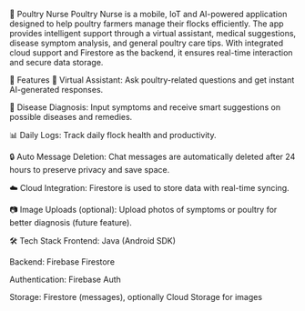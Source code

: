 🐓 Poultry Nurse
Poultry Nurse is a mobile, IoT and AI-powered application designed to help poultry farmers manage their flocks efficiently. 
The app provides intelligent support through a virtual assistant, medical suggestions, disease symptom analysis, and general poultry care tips. 
With integrated cloud support and Firestore as the backend, it ensures real-time interaction and secure data storage.

📱 Features
💬 Virtual Assistant: Ask poultry-related questions and get instant AI-generated responses.

🦠 Disease Diagnosis: Input symptoms and receive smart suggestions on possible diseases and remedies.

📊 Daily Logs: Track daily flock health and productivity.

🔒 Auto Message Deletion: Chat messages are automatically deleted after 24 hours to preserve privacy and save space.

☁️ Cloud Integration: Firestore is used to store data with real-time syncing.

📷 Image Uploads (optional): Upload photos of symptoms or poultry for better diagnosis (future feature).

🛠️ Tech Stack
Frontend: Java (Android SDK)

Backend: Firebase Firestore

Authentication: Firebase Auth

Storage: Firestore (messages), optionally Cloud Storage for images


